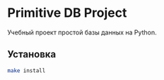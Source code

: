 # Primitive DB Project

Учебный проект простой базы данных на Python.

## Установка

```bash
make install
